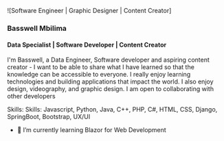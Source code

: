![Software Engineer | Graphic Designer | Content Creator]
### Basswell Mbilima
#### Data Specialist | Software Developer | Content Creator
I'm Basswell, a Data Engineer, Software developer and aspiring content creator - I want to be able to share what I have learned so that the knowledge can be accessible to everyone. I really enjoy learning technologies and building applications that impact the world. I also enjoy design, videography, and graphic design. I am open to collaborating with other developers

Skills: Skills: Javascript, Python, Java, C++, PHP, C#, HTML, CSS, Django, SpringBoot, Bootstrap, UX/UI

- 🔭 I’m currently learning Blazor for Web Development






